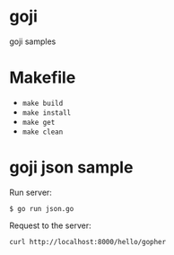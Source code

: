 goji
====

goji samples

# Makefile

* `make build`
* `make install`
* `make get`
* `make clean`

# goji json sample

Run server:

```
$ go run json.go
```

Request to the server:

```
curl http://localhost:8000/hello/gopher
```
